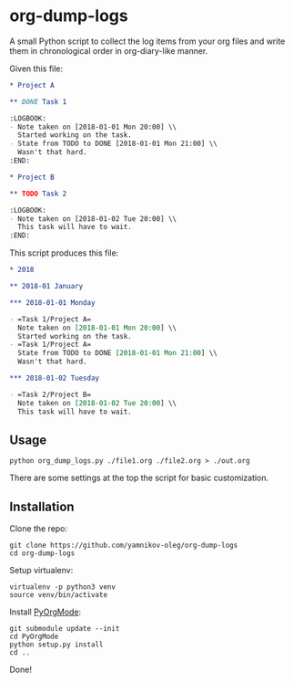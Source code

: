 # org-dump-logs

A small Python script to collect the log items from your org files and write them in chronological order in org-diary-like manner.

Given this file:

```org
* Project A

** DONE Task 1

:LOGBOOK:
- Note taken on [2018-01-01 Mon 20:00] \\
  Started working on the task.
- State from TODO to DONE [2018-01-01 Mon 21:00] \\
  Wasn't that hard.
:END:

* Project B

** TODO Task 2

:LOGBOOK:
- Note taken on [2018-01-02 Tue 20:00] \\
  This task will have to wait.
:END:
```

This script produces this file:

```org
* 2018

** 2018-01 January

*** 2018-01-01 Monday

- =Task 1/Project A=
  Note taken on [2018-01-01 Mon 20:00] \\
  Started working on the task.
- =Task 1/Project A=
  State from TODO to DONE [2018-01-01 Mon 21:00] \\
  Wasn't that hard.

*** 2018-01-02 Tuesday

- =Task 2/Project B=
  Note taken on [2018-01-02 Tue 20:00] \\
  This task will have to wait.
```

## Usage

```
python org_dump_logs.py ./file1.org ./file2.org > ./out.org
```

There are some settings at the top the script for basic customization.

## Installation

Clone the repo:

```
git clone https://github.com/yamnikov-oleg/org-dump-logs
cd org-dump-logs
```

Setup virtualenv:

```
virtualenv -p python3 venv
source venv/bin/activate
```

Install [PyOrgMode](https://github.com/bjonnh/PyOrgMode):

```
git submodule update --init
cd PyOrgMode
python setup.py install
cd ..
```

Done!
